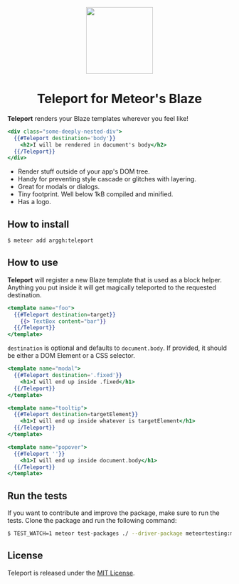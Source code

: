 
<p align="center"><img src="http://arggh.github.io/blaze-teleport/images/teleport@2x.png" width="150"/>
<h1 align="center">Teleport for Meteor's Blaze</h1>
</p>

**Teleport** renders your Blaze templates wherever you feel like!

```handlebars
<div class="some-deeply-nested-div">
  {{#Teleport destination='body'}}
    <h2>I will be rendered in document's body</h2>
  {{/Teleport}}
</div>
```

- Render stuff outside of your app's DOM tree.
- Handy for preventing style cascade or glitches with layering.
- Great for modals or dialogs.
- Tiny footprint. Well below 1kB compiled and minified.
- Has a logo.

## How to install

```bash
$ meteor add arggh:teleport
```

## How to use

**Teleport** will register a new Blaze template that is used as a block helper. Anything you put inside it will get magically teleported to the requested destination.

```handlebars
<template name="foo">
  {{#Teleport destination=target}}
    {{> TextBox content="bar"}}
  {{/Teleport}}
</template>
```

`destination` is optional and defaults to `document.body`. If provided, it should be either a DOM Element or a CSS selector.

```handlebars
<template name="modal">
  {{#Teleport destination='.fixed'}}
    <h1>I will end up inside .fixed</h1>
  {{/Teleport}}
</template>
```

```handlebars
<template name="tooltip">
  {{#Teleport destination=targetElement}}
    <h1>I will end up inside whatever is targetElement</h1>
  {{/Teleport}}
</template>
```

```handlebars
<template name="popover">
  {{#Teleport ''}}
    <h1>I will end up inside document.body</h1>
  {{/Teleport}}
</template>
```

## Run the tests

If you want to contribute and improve the package, make sure to run the tests.
Clone the package and run the following command:

```bash
$ TEST_WATCH=1 meteor test-packages ./ --driver-package meteortesting:mocha
```

## License

Teleport is released under the [MIT License](http://opensource.org/licenses/MIT).